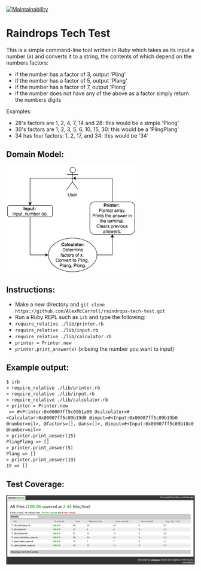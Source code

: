 [![Maintainability](https://api.codeclimate.com/v1/badges/1d5216502414ddd0e1f4/maintainability)](https://codeclimate.com/github/AlexMcCarroll/raindrops-tech-test/maintainability)

# Raindrops Tech Test

This is a simple command-line tool written in Ruby which takes as its input a number (x) and converts it to a string, the contents of which depend on the numbers factors:

- if the number has a factor of 3, output 'Pling'
- if the number has a factor of 5, output 'Plang'
- if the number has a factor of 7, output 'Plong'
- if the number does not have any of the above as a factor simply return the numbers digits

Examples:
- 28's factors are 1, 2, 4, 7, 14 and 28: this would be a simple 'Plong'
- 30's factors are 1, 2, 3, 5, 6, 10, 15, 30: this would be a 'PlingPlang'
- 34 has four factors: 1, 2, 17, and 34: this would be '34'

## Domain Model:

![alt-text](https://github.com/AlexMcCarroll/raindrops-tech-test/blob/master/raindrops.png)

## Instructions:

- Make a new directory and `git clone https://github.com/AlexMcCarroll/raindrops-tech-test.git`
- Run a Ruby REPL such as `irb` and type the following:
- `require_relative ./lib/printer.rb`
- `require_relative ./lib/input.rb`
- `require_relative ./lib/calculator.rb`
- `printer = Printer.new`
- `printer.print_answer(x)` (x being the number you want to input)


## Example output:
```
$ irb
> require_relative ./lib/printer.rb
> require_relative ./lib/input.rb
> require_relative ./lib/calculator.rb
> printer = Printer.new
 => #<Printer:0x00007ff5c09b1a00 @calculator=#<Calculator:0x00007ff5c09b19d8 @input=#<Input:0x00007ff5c09b19b0 @number=nil>, @factors=[], @ans=[]>, @input=#<Input:0x00007ff5c09b18c0 @number=nil>>
> printer.print_answer(15)
PlingPlang => []
> printer.print_answer(5)
Plang => []
> printer.print_answer(19)
19 => []
```

## Test Coverage:

![alt-text](https://github.com/AlexMcCarroll/raindrops-tech-test/blob/master/test_coverage.png)
